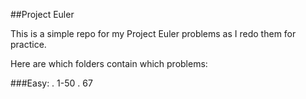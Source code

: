##Project Euler

This is a simple repo for my Project Euler problems as I redo them for practice.

Here are which folders contain which problems:

###Easy: 
. 1-50
. 67
